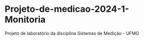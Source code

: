 # Projeto-de-medicao-2024-1-Monitoria
Projeto de laboratório da disciplina Sistemas de Medição - UFMG
